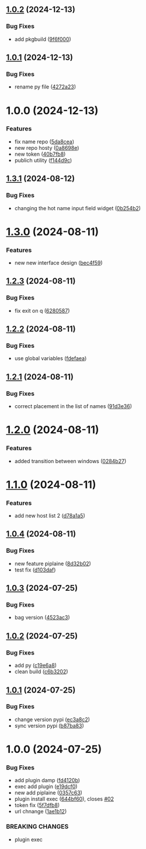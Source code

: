 ## [1.0.2](https://github.com/CtrlPy/hosty/compare/v1.0.1...v1.0.2) (2024-12-13)


### Bug Fixes

* add pkgbuild ([9f6f000](https://github.com/CtrlPy/hosty/commit/9f6f0003d606ffc93deb79647b557bcba0b29e53))

## [1.0.1](https://github.com/CtrlPy/hosty/compare/v1.0.0...v1.0.1) (2024-12-13)


### Bug Fixes

* rename py file ([4272a23](https://github.com/CtrlPy/hosty/commit/4272a23d99eb8528160c1e775ad217d552bac3e5))

# 1.0.0 (2024-12-13)


### Features

* fix name repo ([5da8cea](https://github.com/CtrlPy/hosty/commit/5da8ceae0081608604e36f46e458315299b2d9d3))
* new repo hosty ([0a8698e](https://github.com/CtrlPy/hosty/commit/0a8698ef48d5e12011e930fea70a851016fcf890))
* new token ([40b7fb8](https://github.com/CtrlPy/hosty/commit/40b7fb8c6c9c8ed805f2b12f1ef940c80f80dd9b))
* publich utility ([f144d9c](https://github.com/CtrlPy/hosty/commit/f144d9cf18e782dca7f96f168afc03e050f068f5))

## [1.3.1](https://github.com/CtrlPy/hos-utility/compare/v1.3.0...v1.3.1) (2024-08-12)


### Bug Fixes

* changing the hot name input field widget ([0b254b2](https://github.com/CtrlPy/hos-utility/commit/0b254b260b53f6c8d35e902bd9949cd38ceb4083))

# [1.3.0](https://github.com/CtrlPy/hos-utility/compare/v1.2.3...v1.3.0) (2024-08-11)


### Features

* new new interface design ([bec4f59](https://github.com/CtrlPy/hos-utility/commit/bec4f59bbd1d013c09e8038bcf633043ffae2931))

## [1.2.3](https://github.com/CtrlPy/hos-utility/compare/v1.2.2...v1.2.3) (2024-08-11)


### Bug Fixes

* fix exit on q ([6280587](https://github.com/CtrlPy/hos-utility/commit/62805878b32ae865f40b03b9eb84b9bab1f78719))

## [1.2.2](https://github.com/CtrlPy/hos-utility/compare/v1.2.1...v1.2.2) (2024-08-11)


### Bug Fixes

* use global variables ([fdefaea](https://github.com/CtrlPy/hos-utility/commit/fdefaea0ea1253a916cd832cd6ed91371e5d94fa))

## [1.2.1](https://github.com/CtrlPy/hos-utility/compare/v1.2.0...v1.2.1) (2024-08-11)


### Bug Fixes

* correct placement in the list of names ([91d3e36](https://github.com/CtrlPy/hos-utility/commit/91d3e362215a084dee121d225c5756dfdfa03519))

# [1.2.0](https://github.com/CtrlPy/hos-utility/compare/v1.1.0...v1.2.0) (2024-08-11)


### Features

* added transition between windows ([0284b27](https://github.com/CtrlPy/hos-utility/commit/0284b27b3b01a3cd817fd30569a8c907f3ad1936))

# [1.1.0](https://github.com/CtrlPy/hos-utility/compare/v1.0.4...v1.1.0) (2024-08-11)


### Features

* add new host list 2 ([d78a1a5](https://github.com/CtrlPy/hos-utility/commit/d78a1a5b1636f4ccab344275fa179c8494e4e7d9))

## [1.0.4](https://github.com/CtrlPy/hos-utility/compare/v1.0.3...v1.0.4) (2024-08-11)


### Bug Fixes

* new feature piplaine ([8d32b02](https://github.com/CtrlPy/hos-utility/commit/8d32b0276013207aa3c7226d50be76a3c9f5d3fe))
* test fix ([d103daf](https://github.com/CtrlPy/hos-utility/commit/d103daf75d2561a9f9fc10086d7594419151d949))

## [1.0.3](https://github.com/CtrlPy/hos-utility/compare/v1.0.2...v1.0.3) (2024-07-25)


### Bug Fixes

* bag version ([4523ac3](https://github.com/CtrlPy/hos-utility/commit/4523ac37906fdce971e30e0d4c1eac4809b9b9e5))

## [1.0.2](https://github.com/CtrlPy/hos-utility/compare/v1.0.1...v1.0.2) (2024-07-25)


### Bug Fixes

* add py ([c19e6a8](https://github.com/CtrlPy/hos-utility/commit/c19e6a8a9a7b8698b7768adf30580f2db2fa13fd))
* clean build ([c6b3202](https://github.com/CtrlPy/hos-utility/commit/c6b3202e31f17580561e1eb5cdb1dae89ebf0d39))

## [1.0.1](https://github.com/CtrlPy/hos-utility/compare/v1.0.0...v1.0.1) (2024-07-25)


### Bug Fixes

* change version pypi ([ec3a8c2](https://github.com/CtrlPy/hos-utility/commit/ec3a8c209f75e13445eaa1f556ed71b5d243adc3))
* sync version pypi ([b87ba83](https://github.com/CtrlPy/hos-utility/commit/b87ba830458a846d6b8a4c0c408259949584b541))

# 1.0.0 (2024-07-25)


### Bug Fixes

* add plugin damp ([fd4120b](https://github.com/CtrlPy/hos-utility/commit/fd4120b0090a134b4247cffe69713f6e175cac8a))
* exec add plugin ([e19dcf0](https://github.com/CtrlPy/hos-utility/commit/e19dcf0ea3a85842ad4fc19c761852ef0ab53940))
* new add piplaine ([0357c63](https://github.com/CtrlPy/hos-utility/commit/0357c63014702752c7bf56a5941367780cfedf01))
* plugin install exec ([644bf60](https://github.com/CtrlPy/hos-utility/commit/644bf602861bad3fe026536ceddbd264b6188ec1)), closes [#02](https://github.com/CtrlPy/hos-utility/issues/02)
* token fix ([5f7dfb8](https://github.com/CtrlPy/hos-utility/commit/5f7dfb85e18ec8cd8bc8c78a7a39f010cca427c7))
* url chnange ([1ae1b12](https://github.com/CtrlPy/hos-utility/commit/1ae1b12a609cc5a6baafdccafe2c5171c10e8a02))


### BREAKING CHANGES

* plugin exec
